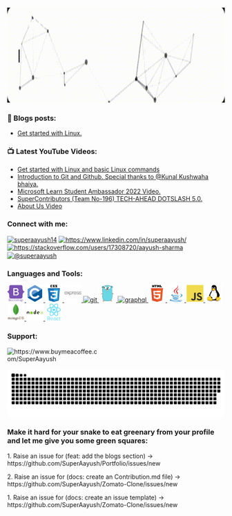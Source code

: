 <p><img align="centre" alt="gif" src="https://github.com/SuperAayush/SuperAayush/blob/main/introduction.gif" width="1000" height="220" /></p>

### 📝 Blogs posts:
<!-- BLOG-POST-LIST:START -->
- [Get started with Linux.](https://superaayush.hashnode.dev/get-started-with-linux)
<!-- BLOG-POST-LIST:END -->

### 📺 Latest YouTube Videos:

<!-- YOUTUBE:START -->
- [Get started with Linux and basic Linux commands](https://www.youtube.com/watch?v=NRzojAzA9Rg)
- [Introduction to Git and Github. Special thanks to @Kunal Kushwaha bhaiya.](https://www.youtube.com/watch?v=javxjP5HVZI)
- [Microsoft Learn Student Ambassador 2022 Video.](https://www.youtube.com/watch?v=82jfVQ6Sv2E)
- [SuperContributors &lpar;Team No-196&rpar; TECH-AHEAD DOTSLASH 5.0.](https://www.youtube.com/watch?v=xB-fAQWRCkY)
- [About Us Video](https://www.youtube.com/watch?v=6gVjEZpAoAc)
<!-- YOUTUBE:END -->

<h3 align="left">Connect with me:</h3>
<p align="left">
<a href="https://twitter.com/superaayush14" target="blank"><img align="center" src="https://raw.githubusercontent.com/rahuldkjain/github-profile-readme-generator/master/src/images/icons/Social/twitter.svg" alt="superaayush14" height="30" width="40" /></a>
<a href="https://linkedin.com/in/superaayush/" target="blank"><img align="center" src="https://raw.githubusercontent.com/rahuldkjain/github-profile-readme-generator/master/src/images/icons/Social/linked-in-alt.svg" alt="https://www.linkedin.com/in/superaayush/" height="30" width="40" /></a>
<a href="https://stackoverflow.com/users/17308720/aayush-sharma" target="blank"><img align="center" src="https://raw.githubusercontent.com/rahuldkjain/github-profile-readme-generator/master/src/images/icons/Social/stack-overflow.svg" alt="https://stackoverflow.com/users/17308720/aayush-sharma" height="30" width="40" /></a>
<a href="https://hashnode.com/@superaayush" target="blank"><img align="center" src="https://raw.githubusercontent.com/rahuldkjain/github-profile-readme-generator/master/src/images/icons/Social/hashnode.svg" alt="@superaayush" height="30" width="40" /></a>

<h3 align="left">Languages and Tools:</h3>
<p align="left"> <a href="https://getbootstrap.com" target="_blank" rel="noreferrer"> <img src="https://raw.githubusercontent.com/devicons/devicon/master/icons/bootstrap/bootstrap-plain-wordmark.svg" alt="bootstrap" width="40" height="40"/> </a> <a href="https://www.cprogramming.com/" target="_blank" rel="noreferrer"> <img src="https://raw.githubusercontent.com/devicons/devicon/master/icons/c/c-original.svg" alt="c" width="40" height="40"/> </a> <a href="https://www.w3schools.com/css/" target="_blank" rel="noreferrer"> <img src="https://raw.githubusercontent.com/devicons/devicon/master/icons/css3/css3-original-wordmark.svg" alt="css3" width="40" height="40"/> </a> <a href="https://expressjs.com" target="_blank" rel="noreferrer"> <img src="https://raw.githubusercontent.com/devicons/devicon/master/icons/express/express-original-wordmark.svg" alt="express" width="40" height="40"/> </a> <a href="https://git-scm.com/" target="_blank" rel="noreferrer"> <img src="https://www.vectorlogo.zone/logos/git-scm/git-scm-icon.svg" alt="git" width="40" height="40"/> </a> <a href="https://golang.org" target="_blank" rel="noreferrer"> <img src="https://raw.githubusercontent.com/devicons/devicon/master/icons/go/go-original.svg" alt="go" width="40" height="40"/> </a> <a href="https://graphql.org" target="_blank" rel="noreferrer"> <img src="https://www.vectorlogo.zone/logos/graphql/graphql-icon.svg" alt="graphql" width="40" height="40"/> </a> <a href="https://www.w3.org/html/" target="_blank" rel="noreferrer"> <img src="https://raw.githubusercontent.com/devicons/devicon/master/icons/html5/html5-original-wordmark.svg" alt="html5" width="40" height="40"/> </a> <a href="https://www.java.com" target="_blank" rel="noreferrer"> <img src="https://raw.githubusercontent.com/devicons/devicon/master/icons/java/java-original.svg" alt="java" width="40" height="40"/> </a> <a href="https://developer.mozilla.org/en-US/docs/Web/JavaScript" target="_blank" rel="noreferrer"> <img src="https://raw.githubusercontent.com/devicons/devicon/master/icons/javascript/javascript-original.svg" alt="javascript" width="40" height="40"/> </a> <a href="https://www.linux.org/" target="_blank" rel="noreferrer"> <img src="https://raw.githubusercontent.com/devicons/devicon/master/icons/linux/linux-original.svg" alt="linux" width="40" height="40"/> </a> <a href="https://www.mongodb.com/" target="_blank" rel="noreferrer"> <img src="https://raw.githubusercontent.com/devicons/devicon/master/icons/mongodb/mongodb-original-wordmark.svg" alt="mongodb" width="40" height="40"/> </a> <a href="https://nodejs.org" target="_blank" rel="noreferrer"> <img src="https://raw.githubusercontent.com/devicons/devicon/master/icons/nodejs/nodejs-original-wordmark.svg" alt="nodejs" width="40" height="40"/> </a> <a href="https://reactjs.org/" target="_blank" rel="noreferrer"> <img src="https://raw.githubusercontent.com/devicons/devicon/master/icons/react/react-original-wordmark.svg" alt="react" width="40" height="40"/> </a> </p>

<h3 align="left">Support:</h3>
<p><a href="https://www.buymeacoffee.com/https://www.buymeacoffee.com/SuperAayush"> <img align="left" src="https://cdn.buymeacoffee.com/buttons/v2/default-yellow.png" height="50" width="210" alt="https://www.buymeacoffee.com/SuperAayush" /></a></p><br><br>

![Snake Animation](https://github.com/SuperAayush/SuperAayush/blob/output/github-contribution-grid-snake.svg)

<h3 align="left">Make it hard for your snake to eat greenary from your profile and let me give you some green squares: </h3>
<p> 1. Raise an issue for (feat: add the blogs section) -> https://github.com/SuperAayush/Portfolio/issues/new </p>
<p> 2. Raise an issue for (docs: create an Contribution.md file) -> https://github.com/SuperAayush/Zomato-Clone/issues/new </p>
<p> 1. Raise an issue for (docs: create an issue template) -> https://github.com/SuperAayush/Zomato-Clone/issues/new </p>

<!--
**SuperAayush/SuperAayush** is a ✨ _special_ ✨ repository because its `README.md` (this file) appears on your GitHub profile.

Here are some ideas to get you started:

- 🔭 I’m currently working on ...
- 🌱 I’m currently learning ...
- 👯 I’m looking to collaborate on ...
- 🤔 I’m looking for help with ...
- 💬 Ask me about ...
- 📫 How to reach me: ...
- 😄 Pronouns: ...
- ⚡ Fun fact: ...
-->
